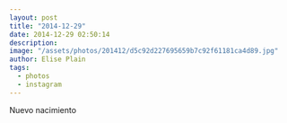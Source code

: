 ```yaml
---
layout: post
title: "2014-12-29"
date: 2014-12-29 02:50:14
description: 
image: "/assets/photos/201412/d5c92d227695659b7c92f61181ca4d89.jpg"
author: Elise Plain
tags: 
  - photos
  - instagram
---
```


Nuevo nacimiento
<p></p>
